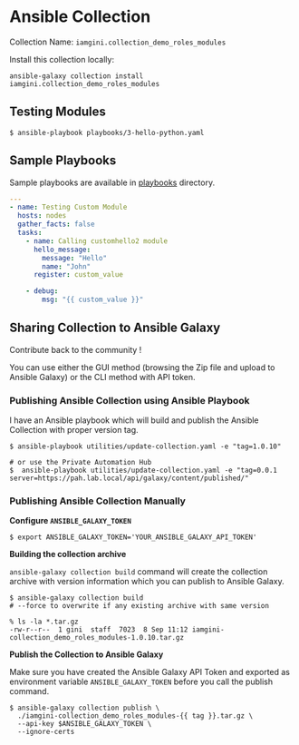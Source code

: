 # Ansible Collection

Collection Name: `iamgini.collection_demo_roles_modules`

Install this collection locally:

```shell
ansible-galaxy collection install iamgini.collection_demo_roles_modules
```

## Testing Modules

```shell
$ ansible-playbook playbooks/3-hello-python.yaml
```

## Sample Playbooks

Sample playbooks are available in [playbooks](playbooks) directory.

```yaml
---
- name: Testing Custom Module
  hosts: nodes
  gather_facts: false
  tasks:
    - name: Calling customhello2 module
      hello_message:
        message: "Hello"
        name: "John"
      register: custom_value

    - debug:
        msg: "{{ custom_value }}"
```

## Sharing Collection to Ansible Galaxy

Contribute back to the community !

You can use either the GUI method (browsing the Zip file and upload to Ansible Galaxy) or the CLI method with API token. 

### Publishing Ansible Collection using Ansible Playbook

I have an Ansible playbook which will build and publish the Ansible Collection with proper version tag. 

```shell
$ ansible-playbook utilities/update-collection.yaml -e "tag=1.0.10"

# or use the Private Automation Hub
$  ansible-playbook utilities/update-collection.yaml -e "tag=0.0.1 server=https://pah.lab.local/api/galaxy/content/published/"
```

### Publishing Ansible Collection Manually

**Configure `ANSIBLE_GALAXY_TOKEN`**

```shell
$ export ANSIBLE_GALAXY_TOKEN='YOUR_ANSIBLE_GALAXY_API_TOKEN'
```

**Building the collection archive**

`ansible-galaxy collection build` command will create the collection archive with version information which you can publish to Ansible Galaxy.

```shell
$ ansible-galaxy collection build
# --force to overwrite if any existing archive with same version 

% ls -la *.tar.gz
-rw-r--r--  1 gini  staff  7023  8 Sep 11:12 iamgini-collection_demo_roles_modules-1.0.10.tar.gz
```

**Publish the Collection to Ansible Galaxy**

Make sure you have created the Ansible Galaxy API Token and exported as environment variable `ANSIBLE_GALAXY_TOKEN` before you call the publish command.

```shell
$ ansible-galaxy collection publish \
  ./iamgini-collection_demo_roles_modules-{{ tag }}.tar.gz \
  --api-key $ANSIBLE_GALAXY_TOKEN \
  --ignore-certs
```
